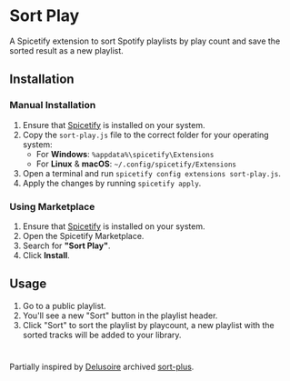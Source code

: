 # Sort Play
A Spicetify extension to sort Spotify playlists by play count and save the sorted result as a new playlist.

## Installation  

### Manual Installation  
1. Ensure that [Spicetify](https://spicetify.app/) is installed on your system.  
2. Copy the `sort-play.js` file to the correct folder for your operating system:
   - For **Windows**: `%appdata%\spicetify\Extensions`
   - For **Linux** & **macOS**: `~/.config/spicetify/Extensions`
3. Open a terminal and run `spicetify config extensions sort-play.js`.  
4. Apply the changes by running `spicetify apply`.  

### Using Marketplace  
1. Ensure that [Spicetify](https://spicetify.app/) is installed on your system.  
2. Open the Spicetify Marketplace.  
3. Search for **"Sort Play"**.  
4. Click **Install**.  


## Usage

1. Go to a public playlist.
2. You'll see a new "Sort" button in the playlist header.
4. Click "Sort" to sort the playlist by playcount, a new playlist with the sorted tracks will be added to your library.

#
Partially inspired by [Delusoire](https://github.com/Delusoire/spicetify-extensions) archived [sort-plus](https://github.com/Delusoire/spicetify-extensions/tree/main/extensions/sort-plus).
